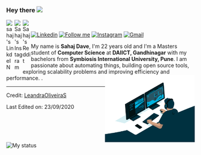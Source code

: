 ### Hey there <img src="https://media.giphy.com/media/hvRJCLFzcasrR4ia7z/giphy.gif" width="25px">

<a href="https://www.linkedin.com/in/sahajdave/">
  <img align="left" alt="sahaj's LinkdeIN" width="22px" src="https://cdn.jsdelivr.net/npm/simple-icons@v3/icons/linkedin.svg" />
</a>
<a href="https://www.instagram.com/weirdindianguy/">
  <img align="left" alt="Sahaj's Instagram" width="22px" src="https://cdn.jsdelivr.net/npm/simple-icons@v3/icons/instagram.svg" />
</a>
<a href="https://www.reddit.com/user/weird_indian_guy/">
  <img align="left" alt="Sahaj's Reddit" width="22px" src="https://cdn.jsdelivr.net/npm/simple-icons@v3/icons/reddit.svg" />
</a>

<br />

[![Linkedin](https://img.shields.io/badge/-LinkedIn-blue?style=flat&logo=Linkedin&logoColor=white)](https://www.linkedin.com/in/sahajdave/)
[<img src="https://img.shields.io/github/followers/davesahaj?label=follow&style=social" height="22" title="Follow me" />](https://github.com/LeandraOliveiraS) 
[![Instagram](https://img.shields.io/badge/-Instagram-c13584?style=flat&labelColor=c13584&logo=instagram&logoColor=white)](https://www.instagram.com/weirdindianguy)
[![Gmail](https://img.shields.io/badge/-Gmail-c14438?style=flat&logo=Gmail&logoColor=white)](mailto:sahajdave@gmail.com)


My name is **Sahaj Dave**, I'm 22 years old and I'm a Masters student of **Computer Science** at **DAIICT, Gandhinagar** with my bachelors from **Symbiosis International University, Pune**.
I am passionate about automating things, building open source tools, exploring scalability problems and improving efficiency and performance. .
<img align= "right" width= "240" src= "https://github.com/davesahaj/davesahaj/blob/main/code.gif"/>



<img title="My status" align="left" heigth="320" width="420" src="https://github-readme-stats.vercel.app/api?username=davesahaj&hide=issues&count_private=true&icon_color=871486&title_color=000000&bg_color=ffffff&show_icons=true)"
/>


----
Credit: [LeandraOliveiraS](https://github.com/LeandraOliveiraS)

Last Edited on: 23/09/2020
